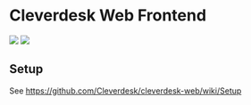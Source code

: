 # Cleverdesk Web Frontend

[![](https://img.shields.io/travis/Cleverdesk/cleverdesk-web.svg)](https://travis-ci.org/Cleverdesk/cleverdesk-web)
[![](https://img.shields.io/badge/license-GPL%20-blue.svg)](https://github.com/Cleverdesk/cleverdesk-web/blob/master/LICENS.md)

## Setup
See https://github.com/Cleverdesk/cleverdesk-web/wiki/Setup
